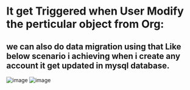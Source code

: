 # It get Triggered when User Modify the perticular object from Org:
## we can also do data migration using that Like below scenario i achieving when i create any account it get updated in mysql database.
![image](https://github.com/gauravxlokhande/AllAbout-MuleSoft/assets/119065314/d35c59f0-dce5-480a-a711-a5ce8afb51fc)
![image](https://github.com/gauravxlokhande/AllAbout-MuleSoft/assets/119065314/657f47fd-110c-4603-a113-0c4857f95e0b)
